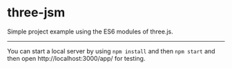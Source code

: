 # three-jsm
Simple project example using the ES6 modules of three.js.

---

You can start a local server by using `npm install` and then `npm start` and then open http://localhost:3000/app/ for testing.
